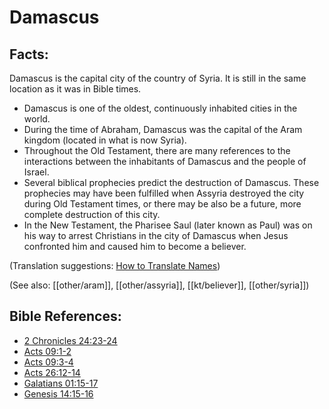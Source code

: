 # Damascus #

## Facts: ##

Damascus is the capital city of the country of Syria. It is still in the same location as it was in Bible times.

* Damascus is one of the oldest, continuously inhabited cities in the world.
* During the time of Abraham, Damascus was the capital of the Aram kingdom (located in what is now Syria).
* Throughout the Old Testament, there are many references to the interactions between the inhabitants of Damascus and the people of Israel.
* Several biblical prophecies predict the destruction of Damascus. These prophecies may have been fulfilled when Assyria destroyed the city during Old Testament times, or there may be also be a future, more complete destruction of this city.
* In the New Testament, the Pharisee Saul (later known as Paul) was on his way to arrest Christians in the city of Damascus when Jesus confronted him and caused him to become a believer.

(Translation suggestions: [How to Translate Names](en/ta-vol1/translate/man/translate-names))

(See also: [[other/aram]], [[other/assyria]], [[kt/believer]], [[other/syria]])

## Bible References: ##

* [2 Chronicles 24:23-24](en/tn/2ch/help/24/23)
* [Acts 09:1-2](en/tn/act/help/09/01)
* [Acts 09:3-4](en/tn/act/help/09/03)
* [Acts 26:12-14](en/tn/act/help/26/12)
* [Galatians 01:15-17](en/tn/gal/help/01/15)
* [Genesis 14:15-16](en/tn/gen/help/14/15)